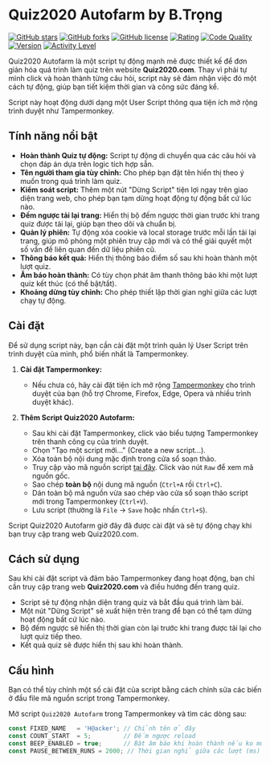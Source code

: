 # Quiz2020 Autofarm by B.Trọng

[![GitHub stars](https://img.shields.io/badge/stars-14521-blue?style=social)](https://github.com/Trongdepzai-dev/Hack-quiz2020/stargazers)
[![GitHub forks](https://img.shields.io/badge/forks-5-blue?style=social)](https://github.com/Trongdepzai-dev/Hack-quiz2020/network/members)
[![GitHub license](https://img.shields.io/github/license/Trongdepzai-dev/Hack-quiz2020)](https://github.com/Trongdepzai-dev/Hack-quiz2020/blob/main/LICENSE) 
[![Rating](https://img.shields.io/badge/rating-4.7%20stars-yellowgreen?style=social)](https://github.com/Trongdepzai-dev/Hack-quiz2020)
[![Code Quality](https://img.shields.io/badge/code%20quality-A%2B-blue?style=social)](https://github.com/Trongdepzai-dev/Hack-quiz2020)
[![Version](https://img.shields.io/badge/version-1.0.0-blue?style=social)](https://github.com/Trongdepzai-dev/Hack-quiz2020/releases/tag/v1.0.0)
[![Activity Level](https://img.shields.io/badge/activity%20level-high-brightgreen?style=social)](https://github.com/Trongdepzai-dev/Hack-quiz2020)


Quiz2020 Autofarm là một script tự động mạnh mẽ được thiết kế để đơn giản hóa quá trình làm quiz trên website **Quiz2020.com**. Thay vì phải tự mình click và hoàn thành từng câu hỏi, script này sẽ đảm nhận việc đó một cách tự động, giúp bạn tiết kiệm thời gian và công sức đáng kể.

Script này hoạt động dưới dạng một User Script thông qua tiện ích mở rộng trình duyệt như Tampermonkey.

## Tính năng nổi bật

* **Hoàn thành Quiz tự động:** Script tự động di chuyển qua các câu hỏi và chọn đáp án dựa trên logic tích hợp sẵn.
* **Tên người tham gia tùy chỉnh:** Cho phép bạn đặt tên hiển thị theo ý muốn trong quá trình làm quiz.
* **Kiểm soát script:** Thêm một nút "Dừng Script" tiện lợi ngay trên giao diện trang web, cho phép bạn tạm dừng hoạt động tự động bất cứ lúc nào.
* **Đếm ngược tải lại trang:** Hiển thị bộ đếm ngược thời gian trước khi trang quiz được tải lại, giúp bạn theo dõi và chuẩn bị.
* **Quản lý phiên:** Tự động xóa cookie và local storage trước mỗi lần tải lại trang, giúp mô phỏng một phiên truy cập mới và có thể giải quyết một số vấn đề liên quan đến dữ liệu phiên cũ.
* **Thông báo kết quả:** Hiển thị thông báo điểm số sau khi hoàn thành một lượt quiz.
* **Âm báo hoàn thành:** Có tùy chọn phát âm thanh thông báo khi một lượt quiz kết thúc (có thể bật/tắt).
* **Khoảng dừng tùy chỉnh:** Cho phép thiết lập thời gian nghỉ giữa các lượt chạy tự động.

## Cài đặt

Để sử dụng script này, bạn cần cài đặt một trình quản lý User Script trên trình duyệt của mình, phổ biến nhất là Tampermonkey.

1.  **Cài đặt Tampermonkey:**
    * Nếu chưa có, hãy cài đặt tiện ích mở rộng [Tampermonkey](https://tampermonkey.net/) cho trình duyệt của bạn (hỗ trợ Chrome, Firefox, Edge, Opera và nhiều trình duyệt khác).

2.  **Thêm Script Quiz2020 Autofarm:**
    * Sau khi cài đặt Tampermonkey, click vào biểu tượng Tampermonkey trên thanh công cụ của trình duyệt.
    * Chọn "Tạo một script mới..." (Create a new script...).
    * Xóa toàn bộ nội dung mặc định trong cửa sổ soạn thảo.
    * Truy cập vào mã nguồn script [tại đây](https://github.com/Trongdepzai-dev/Hack-quiz2020/blob/main/Hack.js). Click vào nút `Raw` để xem mã nguồn gốc.
    * Sao chép **toàn bộ** nội dung mã nguồn (`Ctrl+A` rồi `Ctrl+C`).
    * Dán toàn bộ mã nguồn vừa sao chép vào cửa sổ soạn thảo script mới trong Tampermonkey (`Ctrl+V`).
    * Lưu script (thường là `File` -> `Save` hoặc nhấn `Ctrl+S`).

Script Quiz2020 Autofarm giờ đây đã được cài đặt và sẽ tự động chạy khi bạn truy cập trang web Quiz2020.com.

## Cách sử dụng

Sau khi cài đặt script và đảm bảo Tampermonkey đang hoạt động, bạn chỉ cần truy cập trang web **Quiz2020.com** và điều hướng đến trang quiz.

* Script sẽ tự động nhận diện trang quiz và bắt đầu quá trình làm bài.
* Một nút "Dừng Script" sẽ xuất hiện trên trang để bạn có thể tạm dừng hoạt động bất cứ lúc nào.
* Bộ đếm ngược sẽ hiển thị thời gian còn lại trước khi trang được tải lại cho lượt quiz tiếp theo.
* Kết quả quiz sẽ được hiển thị sau khi hoàn thành.

## Cấu hình

Bạn có thể tùy chỉnh một số cài đặt của script bằng cách chỉnh sửa các biến ở đầu file mã nguồn script trong Tampermonkey.

Mở script `Quiz2020 Autofarm` trong Tampermonkey và tìm các dòng sau:

```javascript
const FIXED_NAME   = 'H@acker'; // Chỉnh tên ở đây
const COUNT_START  = 5;         // Đếm ngược reload 
const BEEP_ENABLED = true;      // Bật âm báo khi hoàn thành nếu ko muốn đổi lệnh const BEEP_ENABLED = true; thành const BEEP_ENABLED = false;
const PAUSE_BETWEEN_RUNS = 2000; // Thời gian nghỉ giữa các lượt (ms)
